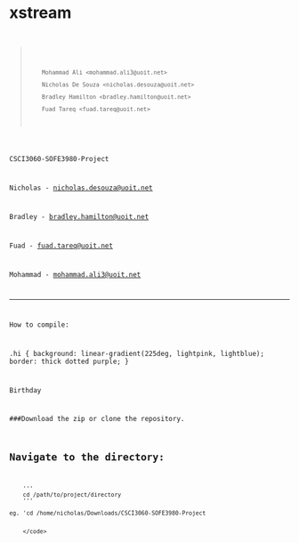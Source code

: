 xstream
=======

<script>hljs.initHighlightingOnLoad();</script>
</head>
<pre><code class="glsl hljs">
<blockquote>
            
        Mohammad Ali <mohammad.ali3@uoit.net>
    
        Nicholas De Souza <nicholas.desouza@uoit.net>
    
        Bradley Hamilton <bradley.hamilton@uoit.net>
    
        Fuad Tareq <fuad.tareq@uoit.net>
</blockquote>

CSCI3060-SOFE3980-Project


Nicholas - nicholas.desouza@uoit.net


Bradley - bradley.hamilton@uoit.net


Fuad - fuad.tareq@uoit.net


Mohammad - mohammad.ali3@uoit.net

***
How to compile:


.hi {
  background: linear-gradient(225deg, lightpink, lightblue);
  border: thick dotted purple;
} 

<span class="hi">Birthday</span>

###Download the zip or clone the repository.


##  Navigate to the directory:
        '''
        cd /path/to/project/directory
        '''

    eg. 'cd /home/nicholas/Downloads/CSCI3060-SOFE3980-Project


        </code>
</pre>

